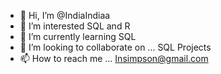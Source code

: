 - 👋 Hi, I’m @IndiaIndiaa
- 👀 I’m interested SQL and R
- 🌱 I’m currently learning SQL
- 💞️ I’m looking to collaborate on ... SQL Projects
- 📫 How to reach me ... Insimpson@gmail.com

<!---
IndiaIndiaa/IndiaIndiaa is a ✨ special ✨ repository because its `README.md` (this file) appears on your GitHub profile.
You can click the Preview link to take a look at your changes.
--->
